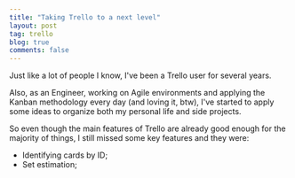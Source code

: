 ```yaml
---
title: "Taking Trello to a next level"
layout: post
tag: trello
blog: true
comments: false
---
```


Just like a lot of people I know, I've been a Trello user for several years. 

Also, as an Engineer, working on Agile environments and applying the 
Kanban methodology every day (and loving it, btw), I've started to apply some ideas to organize both my personal life and side projects.

So even though the main features of Trello are already good enough for the majority of things, I still missed some key features and they were:

- Identifying cards by ID;
- Set estimation;

